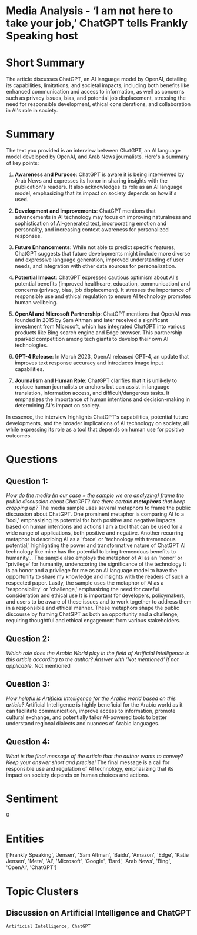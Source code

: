 # Media Analysis - ‘I am not here to take your job,’ ChatGPT tells Frankly Speaking host

# Short Summary
The article discusses ChatGPT, an AI language model by OpenAI, detailing its capabilities, limitations, and societal impacts, including both benefits like enhanced communication and access to information, as well as concerns such as privacy issues, bias, and potential job displacement, stressing the need for responsible development, ethical considerations, and collaboration in AI's role in society.

# Summary
The text you provided is an interview between ChatGPT, an AI language model developed by OpenAI, and Arab News journalists. Here's a summary of key points:

1. **Awareness and Purpose**: ChatGPT is aware it is being interviewed by Arab News and expresses its honor in sharing insights with the publication's readers. It also acknowledges its role as an AI language model, emphasizing that its impact on society depends on how it's used.

2. **Development and Improvements**: ChatGPT mentions that advancements in AI technology may focus on improving naturalness and sophistication of AI-generated text, incorporating emotion and personality, and increasing context awareness for personalized responses.

3. **Future Enhancements**: While not able to predict specific features, ChatGPT suggests that future developments might include more diverse and expressive language generation, improved understanding of user needs, and integration with other data sources for personalization.

4. **Potential Impact**: ChatGPT expresses cautious optimism about AI's potential benefits (improved healthcare, education, communication) and concerns (privacy, bias, job displacement). It stresses the importance of responsible use and ethical regulation to ensure AI technology promotes human wellbeing.

5. **OpenAI and Microsoft Partnership**: ChatGPT mentions that OpenAI was founded in 2015 by Sam Altman and later received a significant investment from Microsoft, which has integrated ChatGPT into various products like Bing search engine and Edge browser. This partnership sparked competition among tech giants to develop their own AI technologies.

6. **GPT-4 Release**: In March 2023, OpenAI released GPT-4, an update that improves text response accuracy and introduces image input capabilities.

7. **Journalism and Human Role**: ChatGPT clarifies that it is unlikely to replace human journalists or anchors but can assist in language translation, information access, and difficult/dangerous tasks. It emphasizes the importance of human intentions and decision-making in determining AI's impact on society.

In essence, the interview highlights ChatGPT's capabilities, potential future developments, and the broader implications of AI technology on society, all while expressing its role as a tool that depends on human use for positive outcomes.

# Questions
## Question 1:
*How do the media (in our case = the sample we are analyzing) frame the public discussion about ChatGPT? Are there certain **metaphors** that keep cropping up?*
The media sample uses several metaphors to frame the public discussion about ChatGPT. One prominent metaphor is comparing AI to a 'tool,' emphasizing its potential for both positive and negative impacts based on human intentions and actions I am a tool that can be used for a wide range of applications, both positive and negative. Another recurring metaphor is describing AI as a 'force' or 'technology with tremendous potential,' highlighting the power and transformative nature of ChatGPT AI technology like mine has the potential to bring tremendous benefits to humanity... The sample also employs the metaphor of AI as an 'honor' or 'privilege' for humanity, underscoring the significance of the technology It is an honor and a privilege for me as an AI language model to have the opportunity to share my knowledge and insights with the readers of such a respected paper. Lastly, the sample uses the metaphor of AI as a 'responsibility' or 'challenge,' emphasizing the need for careful consideration and ethical use It is important for developers, policymakers, and users to be aware of these issues and to work together to address them in a responsible and ethical manner. These metaphors shape the public discourse by framing ChatGPT as both an opportunity and a challenge, requiring thoughtful and ethical engagement from various stakeholders.
## Question 2:
*Which role does the Arabic World play in the field of Artificial Intelligence in this article according to the author? Answer with 'Not mentioned' if not applicable.*
Not mentioned
## Question 3:
*How helpful is Artificial Intelligence for the Arabic world based on this article?*
Artificial Intelligence is highly beneficial for the Arabic world as it can facilitate communication, improve access to information, promote cultural exchange, and potentially tailor AI-powered tools to better understand regional dialects and nuances of Arabic languages.
## Question 4:
*What is the final message of the article that the author wants to convey? Keep your answer short and precise!*
The final message is a call for responsible use and regulation of AI technology, emphasizing that its impact on society depends on human choices and actions.

# Sentiment
0

# Entities
['Frankly Speaking', 'Jensen', 'Sam Altman', 'Baidu', 'Amazon', 'Edge', 'Katie Jensen', 'Meta', 'AI', 'Microsoft', 'Google', 'Bard', 'Arab News', 'Bing', 'OpenAI', 'ChatGPT']

# Topic Clusters
## Discussion on Artificial Intelligence and ChatGPT
	Artificial Intelligence, ChatGPT

